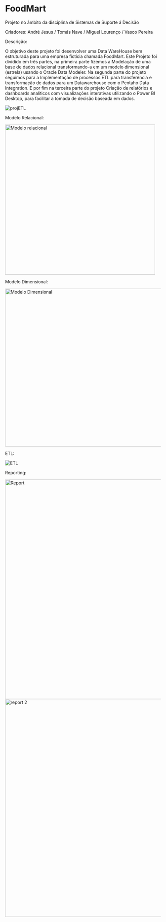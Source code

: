 # FoodMart
Projeto no âmbito da disciplina de Sistemas de Suporte á Decisão

Criadores: André Jesus / Tomás Nave / Miguel Lourenço / Vasco Pereira 

Descrição:

O objetivo deste projeto foi desenvolver uma Data WareHouse bem estruturada para uma empresa fictícia chamada FoodMart. Este Projeto foi dividido em três partes, na primeira parte fizemos a Modelação de uma base de dados relacional transformando-a em um modelo dimensional (estrela) usando o Oracle Data Modeler. Na segunda parte do projeto seguimos para a Implementação de processos ETL para transferência e transformação de dados para um Datawarehouse com o Pentaho Data Integration. E por fim na terceira parte do projeto Criação de relatórios e dashboards analíticos com visualizações interativas utilizando o Power BI Desktop, para facilitar a tomada de decisão baseada em dados.

![projETL](https://github.com/user-attachments/assets/b603b9ce-19d0-441b-8d03-c9be72d90977)

Modelo Relacional:

<img width="485" alt="Modelo relacional" src="https://github.com/user-attachments/assets/4e3acbce-5036-45bb-bb96-41ed0b564c2e">

Modelo Dimensional:

<img width="510" alt="Modelo Dimensional" src="https://github.com/user-attachments/assets/9f367ab2-3dc3-496d-bea8-22cb579169e5">

ETL:

![ETL](https://github.com/user-attachments/assets/5d3b7f1f-a7e6-4b0c-ab70-cd5b779d2f61)

Reporting:

<img width="709" alt="Report" src="https://github.com/user-attachments/assets/33345256-5301-4641-b608-17edbfb5ad72">

<img width="704" alt="report 2" src="https://github.com/user-attachments/assets/0bb2af0f-4d9d-4567-ac97-ed645837e1de">






